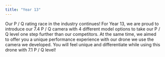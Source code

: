 ```yaml
---
title: "Year 13"
---
```


Our P / Q rating race in the industry continues! For Year 13, we are proud to introduce our 7.4 P / Q camera with 4 different model options to take our P / Q level one step further than our competitors. At the same time, we aimed to offer you a unique performance experience with our drone we use the camera we developed. You will feel unique and differentiate while using this drone with 7.1 P / Q level!
